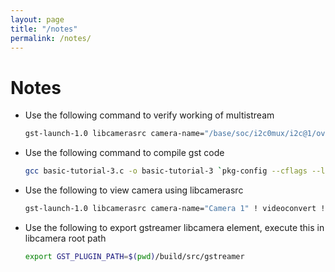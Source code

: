 ```yaml
---
layout: page
title: "/notes"
permalink: /notes/
---
```


# Notes

* Use the following command to verify working of multistream

    ```bash
    gst-launch-1.0 libcamerasrc camera-name="/base/soc/i2c0mux/i2c@1/ov5647@36" name=src src.src ! queue ! videoconvert ! autovideosink src.src_0 ! queue ! videoconvert ! autovideosink`
    ```
* Use the following command to compile gst code

    ```bash
    gcc basic-tutorial-3.c -o basic-tutorial-3 `pkg-config --cflags --libs gstreamer-1.0`
    ```

* Use the following to view camera using libcamerasrc

    ```bash
    gst-launch-1.0 libcamerasrc camera-name="Camera 1" ! videoconvert ! autovideosink
    ```

* Use the following to export gstreamer libcamera element, execute this in libcamera root path

    ```bash
    export GST_PLUGIN_PATH=$(pwd)/build/src/gstreamer
    ```
